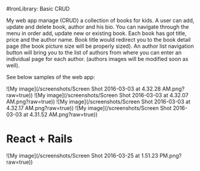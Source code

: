 #IronLibrary: Basic CRUD

My web app manage (CRUD) a collection of books for kids.
A user can add, update and delete book, author and his bio. You can navigate through the menu in order add, update new
or existing book. Each book has got title, price and the author name. Book title would redirect you to the book detail page (the book picture size will be properly sized).
An author list navigation button will bring you to the list of authors from where you can enter an individual page for each author. (authors images will be modified soon as well).

See below samples of the web app:

![My image](/screenshots/Screen Shot 2016-03-03 at 4.32.28 AM.png?raw=true))
![My image](/screenshots/Screen Shot 2016-03-03 at 4.32.07 AM.png?raw=true))
![My image](/screenshots/Screen Shot 2016-03-03 at 4.32.17 AM.png?raw=true))
![My image](/screenshots/Screen Shot 2016-03-03 at 4.31.52 AM.png?raw=true))

# React + Rails

![My image](/screenshots/Screen Shot 2016-03-25 at 1.51.23 PM.png?raw=true))
